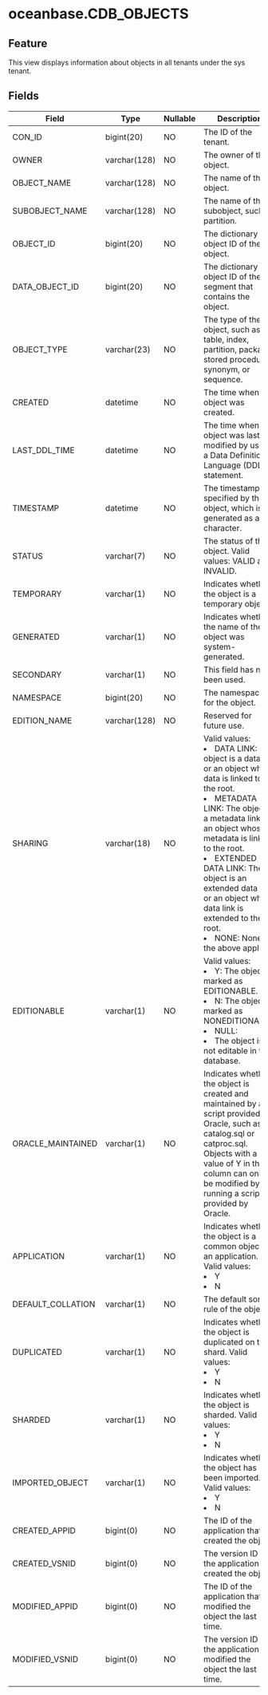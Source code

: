 oceanbase.CDB_OBJECTS
==========================================


Feature
-------------------

This view displays information about objects in all tenants under the sys tenant.

Fields
----------------------

| Field | Type | Nullable | Description |
|-------------------|--------------|------------|-------------------------------|
| CON_ID | bigint(20) | NO | The ID of the tenant. |
| OWNER | varchar(128) | NO | The owner of the object. |
| OBJECT_NAME | varchar(128) | NO | The name of the object. |
| SUBOBJECT_NAME | varchar(128) | NO | The name of the subobject, such as partition. |
| OBJECT_ID | bigint(20) | NO | The dictionary object ID of the object. |
| DATA_OBJECT_ID | bigint(20) | NO | The dictionary object ID of the segment that contains the object. |
| OBJECT_TYPE | varchar(23) | NO | The type of the object, such as table, index, partition, package, stored procedure, synonym, or sequence. |
| CREATED | datetime | NO | The time when the object was created. |
| LAST_DDL_TIME | datetime | NO | The time when the object was last modified by using a Data Definition Language (DDL) statement. |
| TIMESTAMP | datetime | NO | The timestamp specified by the object, which is generated as a character. |
| STATUS | varchar(7) | NO | The status of the object. Valid values: VALID and INVALID. |
| TEMPORARY | varchar(1) | NO | Indicates whether the object is a temporary object. |
| GENERATED | varchar(1) | NO | Indicates whether the name of the object was system-generated. |
| SECONDARY | varchar(1) | NO | This field has not been used. |
| NAMESPACE | bigint(20) | NO | The namespace for the object. |
| EDITION_NAME | varchar(128) | NO | Reserved for future use. |
| SHARING | varchar(18) | NO | Valid values:<li>DATA LINK: The object is a data link or an object whose data is linked to the root.<li>METADATA LINK: The object is a metadata link or an object whose metadata is linked to the root.<li>EXTENDED DATA LINK: The object is an extended data link or an object whose data link is extended to the root.<li>NONE: None of the above applies. |
| EDITIONABLE | varchar(1) | NO | Valid values:<li>Y: The object is marked as EDITIONABLE.<li>N: The object is marked as NONEDITIONABLE.<li>NULL:<li>The object is not editable in the database. |
| ORACLE_MAINTAINED | varchar(1) | NO | Indicates whether the object is created and maintained by a script provided by Oracle, such as catalog.sql or catproc.sql. <br>Objects with a value of Y in this column can only be modified by running a script provided by Oracle. |
| APPLICATION | varchar(1) | NO | Indicates whether the object is a common object for an application. Valid values:<li>Y<li>N |
| DEFAULT_COLLATION | varchar(1) | NO | The default sorting rule of the object. |
| DUPLICATED | varchar(1) | NO | Indicates whether the object is duplicated on this shard. Valid values:<li>Y<li>N |
| SHARDED | varchar(1) | NO | Indicates whether the object is sharded. Valid values:<li>Y<li>N |
| IMPORTED_OBJECT | varchar(1) | NO | Indicates whether the object has been imported. Valid values:<li>Y<li>N |
| CREATED_APPID | bigint(0) | NO | The ID of the application that created the object. |
| CREATED_VSNID | bigint(0) | NO | The version ID of the application that created the object. |
| MODIFIED_APPID | bigint(0) | NO | The ID of the application that modified the object the last time. |
| MODIFIED_VSNID | bigint(0) | NO | The version ID of the application that modified the object the last time. |
